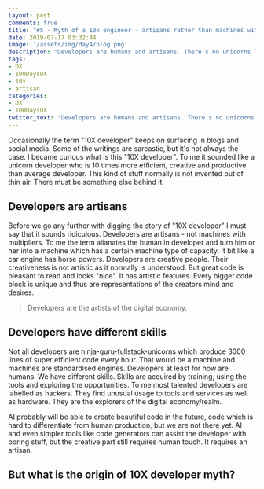 ```yaml
---
layout: post
comments: true
title: "#5 - Myth of a 10x engineer - artisans rather than machines with multipliers."
date: 2019-07-17 03:32:44
image: '/assets/img/day4/blog.png'
description: "Developers are humans and artisans. There's no unicorns like 10x developers"
tags:
- DX 
- 100DaysDX
- 10x 
- artisan
categories:
- DX
- 100DaysDX
twitter_text: "Developers are humans and artisans. There's no unicorns like 10X developers"
---
```



Occasionally the term "10X developer" keeps on surfacing in blogs and social media. Some of the writings are sarcastic, but it's not always the case. I became curious what is this "10X developer". To me it sounded like a unicorn developer who is 10 times more efficient, creative and productive than average developer. This kind of stuff normally is not invented out of thin air. There must be something else behind it. 

## Developers are artisans

Before we go any further with digging the story of "10X developer" I must say that it sounds ridiculous. Developers are artisans - not machines with multipliers. To me the term alianates the human in developer and turn him or her into a machine which has a certain machine type of capacity. It bit like a car engine has horse powers. Developers are creative people. Their creativeness is not artistic as it normally is understood. But great code is pleasant to read and looks "nice". It has artistic features. Every bigger code block is unique and thus are representations of the creators mind and desires. 

> Developers are the artists of the digital economy. 

## Developers have different skills

Not all developers are ninja-guru-fullstack-unicorns which produce 3000 lines of super efficient code every hour. That would be a machine and machines are standardised engines. Developers at least for now are humans. We have different skills. Skills are acquired by training, using the tools and exploring the opportunities. To me most talented developers are labelled as hackers. They find unusual usage to tools and services as well as hardware. They are the explorers of the digital economy/realm. 

AI probably will be able to create beautiful code in the future, code which is hard to differentiate from human production, but we are not there yet. AI and even simpler tools like code generators can assist the developer with boring stuff, but the creative part still requires human touch. It requires an artisan. 

## But what is the origin of 10X developer myth?
